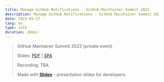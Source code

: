 ```yaml
---
title: Manage GitHub Notifications - GitHub Maintainer Summit 2023
description: Manage GitHub Notifications - GitHub Maintainer Summit 2023
date: 2023-05-17
lang: en
type: talk
duration: 20min
---
```


> GitHub Maintainer Summit 2023 (private event)
> 
> Slides: [PDF](https://antfu.me/talks/2023-05-17) | [SPA](https://talks.antfu.me/2023/github-notifications/)
>
> Recording: TBA
>
> Made with <Slidev class="inline"/>  [**Slidev**](https://github.com/slidevjs/slidev) - presentation slides for developers.
